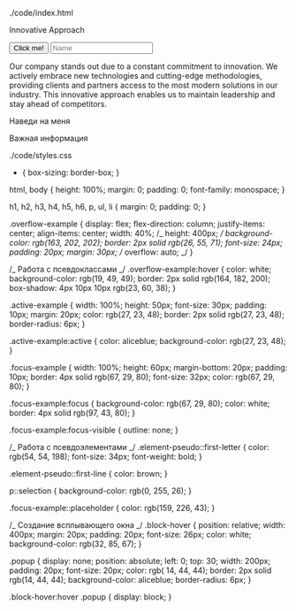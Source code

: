 ./code/index.html

<!DOCTYPE html>
<html>
  <head>
    <meta charset="UTF-8" />
    <meta name="viewport" content="width=device-width, initial-scale=1.0" />
    <title>Consultation 3</title>
    <link rel="stylesheet" href="./styles.css" type="text/css" />
  </head>
  <body>
    <div class="overflow-example">
      <p class="element-pseudo">Innovative Approach</p>
      <button class="active-example">Click me!</button>
      <input placeholder="Name" class="focus-example">
      <p class="element-pseudo">
        Our company stands out due to a constant commitment to innovation. We
        actively embrace new technologies and cutting-edge methodologies,
        providing clients and partners access to the most modern solutions in
        our industry. This innovative approach enables us to maintain leadership
        and stay ahead of competitors.
      </p>
    </div>
    <div class="block-hover">
      <p>Наведи на меня</p>
      <div class="popup">
        <p>Важная информация</p>
      </div>
    </div>
  </body>
</html>

./code/styles.css

- { box-sizing: border-box; }

html, body { height: 100%; margin: 0; padding: 0; font-family: monospace; }

h1, h2, h3, h4, h5, h6, p, ul, li { margin: 0; padding: 0; }

.overflow-example { display: flex; flex-direction: column; justify-items: center; align-items: center; width: 40%; /_
height: 400px; _/ background-color: rgb(163, 202, 202); border: 2px solid rgb(26, 55, 71); font-size: 24px; padding:
20px; margin: 30px; /_ overflow: auto; _/ }

/_ Работа с псевдоклассами _/ .overflow-example:hover { color: white; background-color: rgb(19, 49, 49); border: 2px
solid rgb(164, 182, 200); box-shadow: 4px 10px 10px rgb(23, 60, 38); }

.active-example { width: 100%; height: 50px; font-size: 30px; padding: 10px; margin: 20px; color: rgb(27, 23, 48);
border: 2px solid rgb(27, 23, 48); border-radius: 6px; }

.active-example:active { color: aliceblue; background-color: rgb(27, 23, 48); }

.focus-example { width: 100%; height: 60px; margin-bottom: 20px; padding: 10px; border: 4px solid rgb(67, 29, 80);
font-size: 32px; color: rgb(67, 29, 80); }

.focus-example:focus { background-color: rgb(67, 29, 80); color: white; border: 4px solid rgb(97, 43, 80); }

.focus-example:focus-visible { outline: none; }

/_ Работа с псевдоэлементами _/ .element-pseudo::first-letter { color: rgb(54, 54, 198); font-size: 34px; font-weight:
bold; }

.element-pseudo::first-line { color: brown; }

p::selection { background-color: rgb(0, 255, 26); }

.focus-example::placeholder { color: rgb(159, 226, 43); }

/_ Создание всплывающего окна _/ .block-hover { position: relative; width: 400px; margin: 20px; padding: 20px;
font-size: 26px; color: white; background-color: rgb(32, 85, 67); }

.popup { display: none; position: absolute; left: 0; top: 30; width: 200px; padding: 20px; font-size: 20px; color: rgb(
14, 44, 44); border: 2px solid rgb(14, 44, 44); background-color: aliceblue; border-radius: 6px; }

.block-hover:hover .popup { display: block; }
